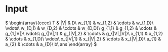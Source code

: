 # Input

$
\begin{array}{cccc}
T & |V| & D\\
w_{1,1} & w_{1,2} & \cdots & w_{1,D}\\
\vdots\\
w_{D,1} & w_{D,2} & \cdots & w_{D,D}\\
g_{1,1} & g_{1,2} & \cdots & g_{1,|V|}\\
\vdots\\
g_{|V|,1} & g_{|V|,2} & \cdots & g_{|V|,|V|}\\
x_{1,1} & x_{1,2} & \cdots & x_{1,D}\\
\vdots\\
x_{|V|,1} & x_{|V|,2} & \cdots & x_{|V|,D}\\
a_{1} & a_{2} & \cdots & a_{D}\\
b\\
ans
\end{array}
$
